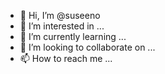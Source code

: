 - 👋 Hi, I’m @suseeno
- 👀 I’m interested in ...
- 🌱 I’m currently learning ...
- 💞️ I’m looking to collaborate on ...
- 📫 How to reach me ...

<!---
suseeno/suseeno is a ✨ special ✨ repository because its `README.md` (this file) appears on your GitHub profile.
You can click the Preview link to take a look at your changes.
--->
